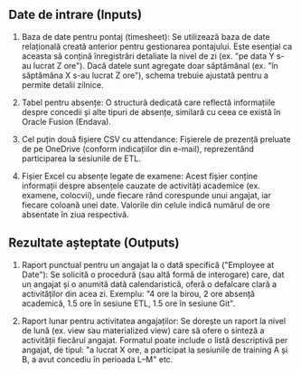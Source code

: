 ## Date de intrare (Inputs)

1. Baza de date pentru pontaj (timesheet):
  Se utilizează baza de date relațională creată anterior pentru gestionarea pontajului. Este esențial ca aceasta să conțină înregistrări detaliate la nivel de zi (ex. "pe data Y s-au lucrat Z ore"). Dacă datele sunt agregate doar săptămânal (ex. "în săptămâna X s-au lucrat Z ore"), schema trebuie ajustată pentru a permite detalii zilnice.

2. Tabel pentru absențe:
    O structură dedicată care reflectă informațiile despre concedii și alte tipuri de absențe, similară cu ceea ce există în Oracle Fusion (Endava).

3. Cel puțin două fișiere CSV cu attendance:
    Fișierele de prezență preluate de pe OneDrive (conform indicațiilor din e-mail), reprezentând participarea la sesiunile de ETL.

4. Fișier Excel cu absențe legate de examene:
    Acest fișier conține informații despre absențele cauzate de activități academice (ex. examene, colocvii), unde fiecare rând corespunde unui angajat, iar fiecare coloană unei date. Valorile din celule indică numărul de ore absentate în ziua respectivă.

## Rezultate așteptate (Outputs)

1. Raport punctual pentru un angajat la o dată specifică ("Employee at Date"):
    Se solicită o procedură (sau altă formă de interogare) care, dat un angajat și o anumită dată calendaristică, oferă o defalcare clară a activităților din acea zi. Exemplu: "4 ore la birou, 2 ore absență academică, 1.5 ore în sesiune ETL, 1.5 ore în sesiune Git".

2. Raport lunar pentru activitatea angajaților:
    Se dorește un raport la nivel de lună (ex. view sau materialized view) care să ofere o sinteză a activității fiecărui angajat. Formatul poate include o listă descriptivă per angajat, de tipul: "a lucrat X ore, a participat la sesiunile de training A și B, a avut concediu în perioada L–M" etc.
